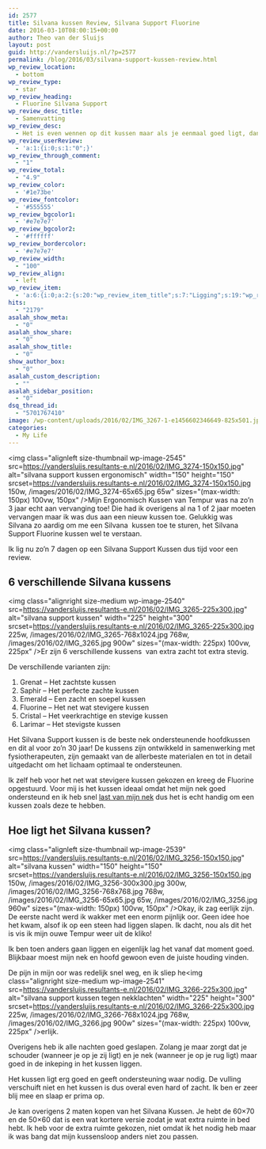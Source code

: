 ```yaml
---
id: 2577
title: Silvana kussen Review, Silvana Support Fluorine
date: 2016-03-10T08:00:15+00:00
author: Theo van der Sluijs
layout: post
guid: http://vandersluijs.nl/?p=2577
permalink: /blog/2016/03/silvana-support-kussen-review.html
wp_review_location:
  - bottom
wp_review_type:
  - star
wp_review_heading:
  - Fluorine Silvana Support
wp_review_desc_title:
  - Samenvatting
wp_review_desc:
  - Het is even wennen op dit kussen maar als je eenmaal goed ligt, dan lig je ook echt goed. Tja en 99 euro is geen koopje maar geloof me je wilt echt een goed kussen hebben voor een goede nachtrust. Dus dit kussen is het geld meer dan waard en met een 4,9 van de 5 punten een toppertje dus!!
wp_review_userReview:
  - 'a:1:{i:0;s:1:"0";}'
wp_review_through_comment:
  - "1"
wp_review_total:
  - "4.9"
wp_review_color:
  - '#1e73be'
wp_review_fontcolor:
  - '#555555'
wp_review_bgcolor1:
  - '#e7e7e7'
wp_review_bgcolor2:
  - '#ffffff'
wp_review_bordercolor:
  - '#e7e7e7'
wp_review_width:
  - "100"
wp_review_align:
  - left
wp_review_item:
  - 'a:6:{i:0;a:2:{s:20:"wp_review_item_title";s:7:"Ligging";s:19:"wp_review_item_star";s:1:"5";}i:1;a:2:{s:20:"wp_review_item_title";s:9:"Zachtheid";s:19:"wp_review_item_star";s:1:"5";}i:2;a:2:{s:20:"wp_review_item_title";s:5:"Prijs";s:19:"wp_review_item_star";s:3:"4.5";}i:3;a:2:{s:20:"wp_review_item_title";s:4:"Vorm";s:19:"wp_review_item_star";s:1:"5";}i:4;a:2:{s:20:"wp_review_item_title";s:4:"Maat";s:19:"wp_review_item_star";s:1:"5";}i:5;a:2:{s:20:"wp_review_item_title";s:13:"Ondersteuning";s:19:"wp_review_item_star";s:1:"5";}}'
hits:
  - "2179"
asalah_show_meta:
  - "0"
asalah_show_share:
  - "0"
asalah_show_title:
  - "0"
show_author_box:
  - "0"
asalah_custom_description:
  - ""
asalah_sidebar_position:
  - "0"
dsq_thread_id:
  - "5701767410"
image: /wp-content/uploads/2016/02/IMG_3267-1-e1456602346649-825x501.jpg
categories:
  - My Life
---
```

<img class="alignleft size-thumbnail wp-image-2545" src=https://vandersluijs.resultants-e.nl/2016/02/IMG_3274-150x150.jpg" alt="silvana support kussen ergonomisch" width="150" height="150" srcset=https://vandersluijs.resultants-e.nl/2016/02/IMG_3274-150x150.jpg 150w, /images/2016/02/IMG_3274-65x65.jpg 65w" sizes="(max-width: 150px) 100vw, 150px" />Mijn Ergonomisch Kussen van Tempur was na zo&#8217;n 3 jaar echt aan vervanging toe! Die had ik overigens al na 1 of 2 jaar moeten vervangen maar ik was dus aan een nieuw kussen toe. Gelukkig was Silvana zo aardig om me een Silvana  kussen toe te sturen, het Silvana Support Fluorine kussen wel te verstaan.

Ik lig nu zo&#8217;n 7 dagen op een Silvana Support Kussen dus tijd voor een review. <!--more-->

## 6 verschillende Silvana kussens

<img class="alignright size-medium wp-image-2540" src=https://vandersluijs.resultants-e.nl/2016/02/IMG_3265-225x300.jpg" alt="silvana support kussen" width="225" height="300" srcset=https://vandersluijs.resultants-e.nl/2016/02/IMG_3265-225x300.jpg 225w, /images/2016/02/IMG_3265-768x1024.jpg 768w, /images/2016/02/IMG_3265.jpg 900w" sizes="(max-width: 225px) 100vw, 225px" />Er zijn 6 verschillende kussens  van extra zacht tot extra stevig.

De verschillende varianten zijn:

  1. Grenat &#8211; Het zachtste kussen
  2. Saphir &#8211; Het perfecte zachte kussen
  3. Emerald &#8211; Een zacht en soepel kussen
  4. Fluorine &#8211; Het net wat stevigere kussen
  5. Cristal &#8211; Het veerkrachtige en stevige kussen
  6. Larimar &#8211; Het stevigste kussen

Het Silvana Support kussen is de beste nek ondersteunende hoofdkussen en dit al voor zo&#8217;n 30 jaar! De kussens zijn ontwikkeld in samenwerking met fysiotherapeuten, zijn gemaakt van de allerbeste materialen en tot in detail uitgedacht om het lichaam optimaal te ondersteunen.

Ik zelf heb voor het net wat stevigere kussen gekozen en kreeg de Fluorine opgestuurd. Voor mij is het kussen ideaal omdat het mijn nek goed ondersteund en ik heb snel [last van mijn nek](https://vandersluijs.nl/blog/2016/03/silvana-support-kussen-tegen-nekklachten.html) dus het is echt handig om een kussen zoals deze te hebben.

## Hoe ligt het Silvana kussen?

<img class="alignleft size-thumbnail wp-image-2539" src=https://vandersluijs.resultants-e.nl/2016/02/IMG_3256-150x150.jpg" alt="silvana kussen" width="150" height="150" srcset=https://vandersluijs.resultants-e.nl/2016/02/IMG_3256-150x150.jpg 150w, /images/2016/02/IMG_3256-300x300.jpg 300w, /images/2016/02/IMG_3256-768x768.jpg 768w, /images/2016/02/IMG_3256-65x65.jpg 65w, /images/2016/02/IMG_3256.jpg 960w" sizes="(max-width: 150px) 100vw, 150px" />Okay, ik zag eerlijk zijn. De eerste nacht werd ik wakker met een enorm pijnlijk oor. Geen idee hoe het kwam, alsof ik op een steen had liggen slapen. Ik dacht, nou als dit het is vis ik mijn ouwe Tempur weer uit de kliko!

Ik ben toen anders gaan liggen en eigenlijk lag het vanaf dat moment goed. Blijkbaar moest mijn nek en hoofd gewoon even de juiste houding vinden.

De pijn in mijn oor was redelijk snel weg, en ik sliep he<img class="alignright size-medium wp-image-2541" src=https://vandersluijs.resultants-e.nl/2016/02/IMG_3266-225x300.jpg" alt="silvana support kussen tegen nekklachten" width="225" height="300" srcset=https://vandersluijs.resultants-e.nl/2016/02/IMG_3266-225x300.jpg 225w, /images/2016/02/IMG_3266-768x1024.jpg 768w, /images/2016/02/IMG_3266.jpg 900w" sizes="(max-width: 225px) 100vw, 225px" />erlijk.

Overigens heb ik alle nachten goed geslapen. Zolang je maar zorgt dat je schouder (wanneer je op je zij ligt) en je nek (wanneer je op je rug ligt) maar goed in de inkeping in het kussen liggen.

Het kussen ligt erg goed en geeft ondersteuning waar nodig. De vulling verschuift niet en het kussen is dus overal even hard of zacht. Ik ben er zeer blij mee en slaap er prima op.

Je kan overigens 2 maten kopen van het Silvana Kussen. Je hebt de 60&#215;70 en de 50&#215;60 dat is een wat kortere versie zodat je wat extra ruimte in bed hebt. Ik heb voor de extra ruimte gekozen, niet omdat ik het nodig heb maar ik was bang dat mijn kussensloop anders niet zou passen.
